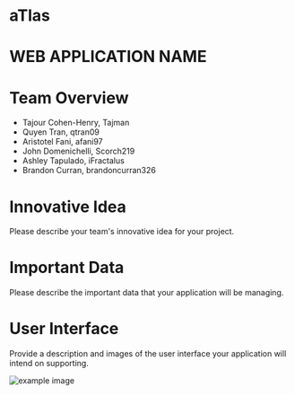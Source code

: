 # aTlas

# WEB APPLICATION NAME

# Team Overview

* Tajour Cohen-Henry, Tajman
* Quyen Tran, qtran09
* Aristotel Fani, afani97
* John Domenichelli, Scorch219
* Ashley Tapulado, iFractalus
* Brandon Curran, brandoncurran326

# Innovative Idea

Please describe your team's innovative idea for your project.

# Important Data

Please describe the important data that your application will be managing.

# User Interface

Provide a description and images of the user interface your
application will intend on supporting.

![example image](imgs/chick.jpg)

